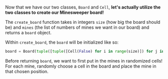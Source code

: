 <!--title={Create the board}-->

<!--badge={Software Engineering:100}-->

<!--concepts={class_variables.mdx, class_method.mdx, Tuples.mdx, 2DLists.mdx}-->

Now that we have our two classes, `Board` and `Cell`, **let's actually utilize the two classes to create our Minesweeper board!** 

The `create_board` function takes in integers `size` (how big the board should be) and `mines` (the list of numbers of mines we want in our board) and returns a `board` object. 

Within `create_board`, the `board` will be initialized like so:

```python
board = Board(tuple([tuple([Cell(False) for i in range(size)]) for j in range(size)]))
```

Before returning `board`, we want to first put in the mines in randomized cells! For each mine, randomly choose a cell in the board and place the mine in that chosen position. 